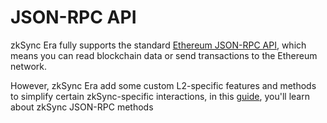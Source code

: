 # JSON-RPC API

zkSync Era fully supports the standard [Ethereum JSON-RPC API](https://ethereum.org/en/developers/docs/apis/json-rpc/), which means you can read blockchain data or send transactions to the Ethereum network.

However, zkSync Era add some custom L2-specific features and methods to simplify certain zkSync-specific interactions, in this [guide](../../api/api.md#zksync-specific-json-rpc-methods), you'll learn about zkSync JSON-RPC methods
